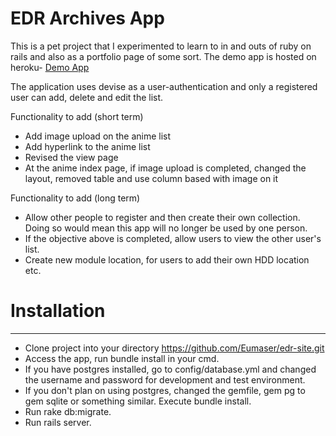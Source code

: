 # EDR Archives App

This is a pet project that I experimented to learn to in and outs of ruby on rails and also as a portfolio page of some sort. The demo app is hosted on heroku- [Demo App](https://edrarchives.herokuapp.com)

The application uses devise as a user-authentication and only a registered user can add, delete and edit the list.

Functionality to add (short term)
- Add image upload on the anime list
- Add hyperlink to the anime list
- Revised the view page
- At the anime index page, if image upload is completed, changed the layout, removed table and use column based with image on it


Functionality to add (long term)
- Allow other people to register and then create their own collection. Doing so would mean this app will no longer be used by one person.
- If the objective above is completed, allow users to view the other user's list.
- Create new module location, for users to add their own HDD location etc.

# Installation
____________________________________________
- Clone project into your directory https://github.com/Eumaser/edr-site.git
- Access the app, run bundle install in your cmd.
- If you have postgres installed, go to config/database.yml and changed the username and password  for development and test environment.
- If you don't plan on using postgres, changed the gemfile, gem pg to gem sqlite or something similar. Execute bundle install.
- Run rake db:migrate.
- Run rails server.
